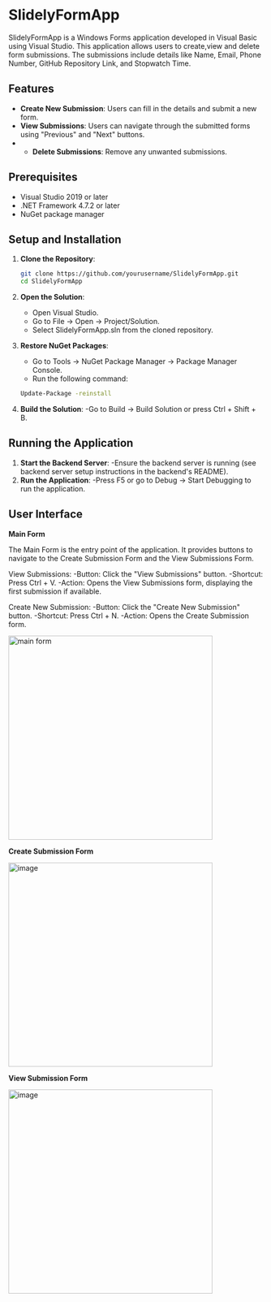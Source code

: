 # SlidelyFormApp

SlidelyFormApp is a Windows Forms application developed in Visual Basic using Visual Studio. This application allows users to create,view and delete form submissions. The submissions include details like Name, Email, Phone Number, GitHub Repository Link, and Stopwatch Time.

## Features

- **Create New Submission**: Users can fill in the details and submit a new form.
- **View Submissions**: Users can navigate through the submitted forms using "Previous" and "Next" buttons.
- - **Delete Submissions**: Remove any unwanted submissions.

## Prerequisites

- Visual Studio 2019 or later
- .NET Framework 4.7.2 or later
- NuGet package manager

## Setup and Installation

1. **Clone the Repository**:
   
   ```bash
   git clone https://github.com/yourusername/SlidelyFormApp.git
   cd SlidelyFormApp
   ```
3. **Open the Solution**:
   - Open Visual Studio.
   - Go to File -> Open -> Project/Solution.
   - Select SlidelyFormApp.sln from the cloned repository.
4. **Restore NuGet Packages**:
   - Go to Tools -> NuGet Package Manager -> Package Manager Console.
   - Run the following command:

   ```bash
   Update-Package -reinstall
   ```
5. **Build the Solution**:
   -Go to Build -> Build Solution or press Ctrl + Shift + B.


## Running the Application

1. **Start the Backend Server**:
   -Ensure the backend server is running (see backend server setup instructions in the backend's README).
2. **Run the Application**:
   -Press F5 or go to Debug -> Start Debugging to run the application.

## User Interface

**Main Form**

The Main Form is the entry point of the application. It provides buttons to navigate to the Create Submission Form and the View Submissions Form.

View Submissions:
-Button: Click the "View Submissions" button.
-Shortcut: Press Ctrl + V.
-Action: Opens the View Submissions form, displaying the first submission if available.

Create New Submission:
-Button: Click the "Create New Submission" button.
-Shortcut: Press Ctrl + N.
-Action: Opens the Create Submission form.

<img width="402" alt="main form" src="https://github.com/ArchitKayal/SlidelyFormApp/assets/59079120/6ce59744-6b90-4fe6-8ef0-0c5b61bb47f2">

**Create Submission Form**

<img width="402" alt="image" src="https://github.com/ArchitKayal/SlidelyFormApp/assets/59079120/751ef560-ce30-4a7f-9658-c1d70b6f6ace">

**View Submission Form**

<img width="402" alt="image" src="https://github.com/ArchitKayal/SlidelyFormApp/assets/59079120/adb40b8f-65e6-4356-8609-2f84915522be">


